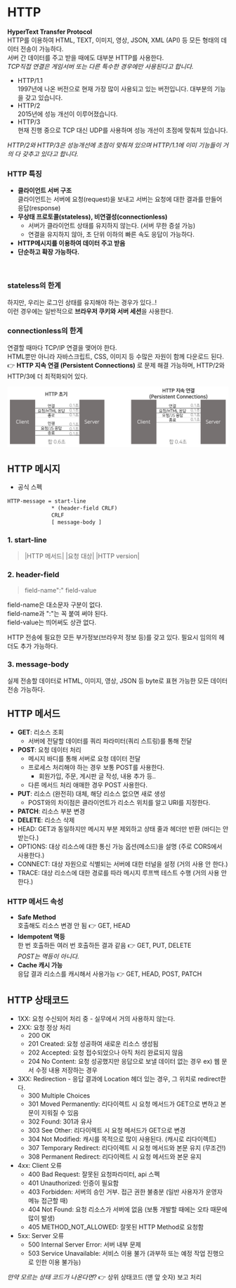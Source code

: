 # HTTP 
**HyperText Transfer Protocol**  
HTTP를 이용하여 HTML, TEXT, 이미지, 영상, JSON, XML (API) 등 모든 형태의 데이터 전송이 가능하다.  
서버 간 데이터를 주고 받을 때에도 대부분 HTTP를 사용한다.  
_TCP직접 연결은 게임서버 또는 다른 특수한 경우에만 사용된다고 합니다._

* HTTP/1.1  
1997년에 나온 버전으로 현재 가장 많이 사용되고 있는 버전입니다. 대부분의 기능을 갖고 있습니다.  
* HTTP/2  
2015년에 성능 개선이 이루어졌습니다.
* HTTP/3  
현재 진행 중으로 TCP 대신 UDP를 사용하며 성능 개선이 초점에 맞춰져 있습니다.

_HTTP/2와 HTTP/3은 성능개선에 초점이 맞춰져 있으며 HTTP/1.1에 이미 기능들이 거의 다 갖추고 있다고 합니다._

### HTTP 특징
* **클라이언트 서버 구조**  
클라이언트는 서버에 요청(request)을 보내고 서버는 요청에 대한 결과를 만들어 응답(response)
* **무상태 프로토콜(stateless), 비연결성(connectionless)**  
  * 서버가 클라이언트 상태를 유지하지 않는다. (서버 무한 증설 가능)
  * 연결을 유지하지 않아, 초 단위 이하의 빠른 속도 응답이 가능하다. 
* **HTTP메시지를 이용하여 데이터 주고 받음**  
* **단순하고 확장 가능하다.**  

<br/>

### stateless의 한계  
하지만, 우리는 로그인 상태를 유지해야 하는 경우가 있다..!   
이런 경우에는 일반적으로 **브라우저 쿠키와 서버 세션**을 사용한다.  


### connectionless의 한계  
연결할 때마다 TCP/IP 연결을 맺어야 한다.  
HTML뿐만 아니라 자바스크립트, CSS, 이미지 등 수많은 자원이 함께 다운로드 된다.  
  👉 **HTTP 지속 연결 (Persistent Connections)** 로 문제 해결 가능하며, HTTP/2와 HTTP/3에 더 최적화되어 있다.  

![persistent_conn](images/persistent_conn.png)


## HTTP 메시지
* 공식 스펙
``` pseudo
HTTP-message = start-line
              * (header-field CRLF)
              CRLF
              [ message-body ]
```

### 1. start-line
> |HTTP 메서드| |요청 대상| |HTTP version|   

### 2. header-field
> field-name":" field-value  

field-name은 대소문자 구분이 없다.  
field-name과 ":"는 꼭 붙여 써야 된다.  
field-value는 띄어써도 상관 없다.  

HTTP 전송에 필요한 모든 부가정보(브라우저 정보 등)를 갖고 있다. 필요시 임의의 헤더도 추가 가능하다.  

### 3. message-body
실제 전송할 데이터로 HTML, 이미지, 영상, JSON 등 byte로 표현 가능한 모든 데이터 전송 가능하다.  


## HTTP 메서드
* **GET**: 리소스 조회
  * 서버에 전달할 데이터를 쿼리 파라미터(쿼리 스트링)를 통해 전달
* **POST**: 요청 데이터 처리
  * 메시지 바디를 통해 서버로 요청 데이터 전달
  * 프로세스 처리해야 하는 경우 보통 POST를 사용한다. 
    * 회원가입, 주문, 게시판 글 작성, 내용 추가 등..
  * 다른 메서드 처리 애매한 경우 POST 사용한다.
* **PUT**: 리소스 (완전히) 대체, 해당 리소스 없으면 새로 생성
  * POST와의 차이점은 클라이언트가 리소스 위치를 알고 URI를 지정한다.
* **PATCH**: 리소스 부분 변경 
* **DELETE**: 리소스 삭제 
* HEAD: GET과 동일하지만 메시지 부분 제외하고 상태 줄과 헤더만 반환 (바디는 안 받는다.)
* OPTIONS: 대상 리소스에 대한 통신 가능 옵션(메소드)을 설명 (주로 CORS에서 사용한다.)
* CONNECT: 대상 자원으로 식별되는 서버에 대한 터널을 설정 (거의 사용 안 한다.)
* TRACE: 대상 리소스에 대한 경로를 따라 메시지 루프백 테스트 수행 (거의 사용 안 한다.)

### HTTP 메서드 속성
* **Safe Method**  
호출해도 리소스 변경 안 됨 👉 GET, HEAD  
* **Idempotent 멱등**  
한 번 호출하든 여러 번 호출하든 결과 같음 👉 GET, PUT, DELETE  
_POST는 멱등이 아니다._
* **Cache 캐시 가능**   
응답 결과 리소스를 캐시해서 사용가능 👉 GET, HEAD, POST, PATCH


## HTTP 상태코드
* 1XX: 요청 수신되어 처리 중 - 실무에서 거의 사용하지 않는다.
* 2XX: 요청 정상 처리
  * 200 OK
  * 201 Created: 요청 성공하여 새로운 리소스 생성됨
  * 202 Accepted: 요청 접수되었으나 아직 처리 완료되지 않음
  * 204 No Content: 요청 성공했지만 응답으로 보낼 데이터 없는 경우 ex) 웹 문서 수정 내용 저장하는 경우
* 3XX: Redirection - 응답 결과에 Location 헤더 있는 경우, 그 위치로 redirect한다.
  * 300 Multiple Choices
  * 301 Moved Permanently: 리다이렉트 시 요청 메서드가 GET으로 변하고 본문이 지워질 수 있음
  * 302 Found: 301과 유사
  * 303 See Other: 리다이렉트 시 요청 메서드가 GET으로 변경 
  * 304 Not Modified: 캐시를 목적으로 많이 사용된다. (캐시로 리다이렉트)
  * 307 Temporary Redirect: 리다이렉트 시 요청 메서드와 본문 유지 (무조건!)
  * 308 Permanent Redirect: 리다이렉트 시 요청 메서드와 본문 유지
* 4xx: Client 오류
  * 400 Bad Request: 잘못된 요청파라미터, api 스펙
  * 401 Unauthorized: 인증이 필요함
  * 403 Forbidden: 서버의 승인 거부. 접근 권한 불충분 (일반 사용자가 운영자 메뉴 접근할 때)
  * 404 Not Found: 요청 리소스가 서버에 없음 (보통 개발할 때에는 오타 때문에 많이 발생)
  * 405 METHOD_NOT_ALLOWED: 잘못된 HTTP Method로 요청함
* 5xx: Server 오류
  * 500 Internal Server Error: 서버 내부 문제
  * 503 Service Unavailable: 서비스 이용 불가 (과부하 또는 예정 작업 진행으로 인한 이용 불가능)


_만약 모르는 상태 코드가 나온다면?_ 👉 상위 상태코드 (맨 앞 숫자) 보고 처리



